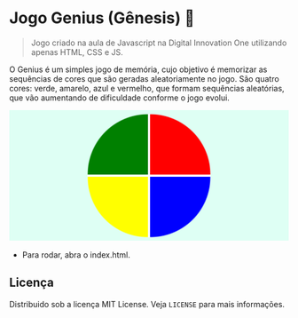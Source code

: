 # Jogo Genius (Gênesis) 🚀

> Jogo criado na aula de Javascript na Digital Innovation One utilizando apenas HTML, CSS e JS.

O Genius é um simples jogo de memória, cujo objetivo é memorizar as sequências de cores que são geradas aleatoriamente no jogo. São quatro cores: verde, amarelo, azul e vermelho, que formam sequências aleatórias, que vão aumentando de dificuldade conforme o jogo evolui.

![captura de tela do jogo funcionando](https://github.com/lgpgomes/dio-genius/blob/master/genius.PNG?raw=true)
- Para rodar, abra o index.html.


## Licença
Distribuido sob a licença MIT License. Veja `LICENSE` para mais informações.
